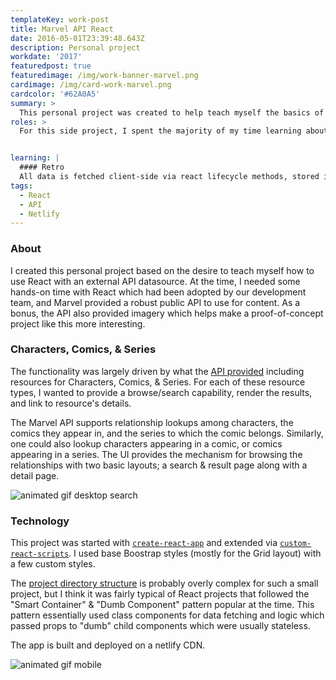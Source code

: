```yaml
---
templateKey: work-post
title: Marvel API React
date: 2016-05-01T23:39:48.643Z
description: Personal project 
workdate: '2017'
featuredpost: true
featuredimage: /img/work-banner-marvel.png
cardimage: /img/card-work-marvel.png
cardcolor: '#62A0A5'
summary: >
  This personal project was created to help teach myself the basics of working with React and client-side data fetching using a public API.  
roles: >
  For this side project, I spent the majority of my time learning about React and exploring Marvel's public API. The basic design is based on bootstrap with minimal customization.


learning: | 
  #### Retro
  All data is fetched client-side via react lifecycle methods, stored in local state, and passed down to rendering components. No tests exist, and there are probably too many bugs to count, but I did become (at least a little) familiar with React and had a little fun along the way.
tags:
  - React
  - API
  - Netlify
---
```

### About
I created this personal project based on the desire to teach myself how to use React with an external API datasource. At the time, I needed some hands-on time with React which had been adopted by our development team, and Marvel provided a robust public API to use for content. As a bonus, the API also provided imagery which helps make a proof-of-concept project like this more interesting.


### Characters, Comics, & Series
The functionality was largely driven by what the [API provided](https://developer.marvel.com/docs) including resources for Characters, Comics, & Series. For each of these resource types, I wanted to provide a browse/search capability, render the results, and link to resource's details.   

The Marvel API supports relationship lookups among characters, the comics they appear in, and the series to which the comic belongs. Similarly, one could also lookup characters appearing in a comic, or comics appearing in a series. The UI provides the mechanism for browsing the relationships with two basic layouts; a search & result page along with a detail page.

<div class="columns is-centered has-margin-top-32">
  <div class="column is-12 has-text-centered">
    <img class="img" srcset="/img/card-work-marvel-desktop.gif" alt="animated gif desktop search" />
  </div>
</div>

### Technology
This project was started with [`create-react-app`](https://github.com/facebook/create-react-app)
and extended via [`custom-react-scripts`](https://github.com/kitze/custom-react-scripts). I used base Boostrap styles (mostly for the Grid layout) with a few custom styles. 

The [project directory structure](https://github.com/nyan-matt/marvel-api-react) is probably overly complex for such a small project, but I think it was fairly typical of React projects that followed the "Smart Container" & "Dumb Component" pattern popular at the time.  This pattern essentially used class components for data fetching and logic which passed props to "dumb" child components which were usually stateless.   

The app is built and deployed on a netlify CDN.

<div class="columns is-centered has-margin-top-32">
  <div class="column is-12 has-text-centered">
    <img class="img" srcset="/img/card-work-marvel-mobile-2.gif" alt="animated gif mobile" />
  </div>
</div>

